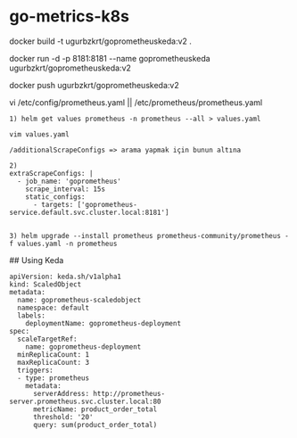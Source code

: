 # go-metrics-k8s


docker build -t ugurbzkrt/goprometheuskeda:v2 .

docker run -d -p 8181:8181 --name goprometheuskeda ugurbzkrt/goprometheuskeda:v2

docker push ugurbzkrt/goprometheuskeda:v2


vi /etc/config/prometheus.yaml || /etc/prometheus/prometheus.yaml



```
1) helm get values prometheus -n prometheus --all > values.yaml

vim values.yaml

/additionalScrapeConfigs => arama yapmak için bunun altına

2)
extraScrapeConfigs: |
  - job_name: 'goprometheus'
    scrape_interval: 15s
    static_configs:
      - targets: ['goprometheus-service.default.svc.cluster.local:8181']


3) helm upgrade --install prometheus prometheus-community/prometheus -f values.yaml -n prometheus
```

## Using Keda
```
apiVersion: keda.sh/v1alpha1
kind: ScaledObject
metadata:
  name: goprometheus-scaledobject
  namespace: default
  labels:
    deploymentName: goprometheus-deployment
spec:
  scaleTargetRef:
    name: goprometheus-deployment
  minReplicaCount: 1
  maxReplicaCount: 3
  triggers:
  - type: prometheus
    metadata:
      serverAddress: http://prometheus-server.prometheus.svc.cluster.local:80
      metricName: product_order_total
      threshold: '20'
      query: sum(product_order_total)
```

